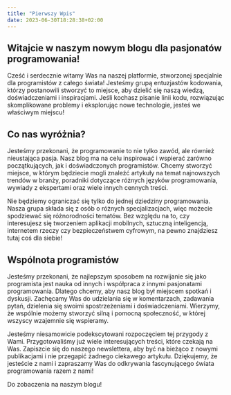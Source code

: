 ```yaml
---
title: "Pierwszy Wpis"
date: 2023-06-30T18:28:38+02:00
---
```


## Witajcie w naszym nowym blogu dla pasjonatów programowania!

Cześć i serdecznie witamy Was na naszej platformie, stworzonej specjalnie dla programistów z całego świata! Jesteśmy grupą entuzjastów kodowania, którzy postanowili stworzyć to miejsce, aby dzielić się naszą wiedzą, doświadczeniami i inspiracjami. Jeśli kochasz pisanie linii kodu, rozwiązując skomplikowane problemy i eksplorując nowe technologie, jesteś we właściwym miejscu!

## Co nas wyróżnia?

Jesteśmy przekonani, że programowanie to nie tylko zawód, ale również nieustająca pasja. Nasz blog ma na celu inspirować i wspierać zarówno początkujących, jak i doświadczonych programistów. Chcemy stworzyć miejsce, w którym będziecie mogli znaleźć artykuły na temat najnowszych trendów w branży, poradniki dotyczące różnych języków programowania, wywiady z ekspertami oraz wiele innych cennych treści.

Nie będziemy ograniczać się tylko do jednej dziedziny programowania. Nasza grupa składa się z osób o różnych specjalizacjach, więc możecie spodziewać się różnorodności tematów. Bez względu na to, czy interesujesz się tworzeniem aplikacji mobilnych, sztuczną inteligencją, internetem rzeczy czy bezpieczeństwem cyfrowym, na pewno znajdziesz tutaj coś dla siebie!

## Wspólnota programistów

Jesteśmy przekonani, że najlepszym sposobem na rozwijanie się jako programista jest nauka od innych i współpraca z innymi pasjonatami programowania. Dlatego chcemy, aby nasz blog był miejscem spotkań i dyskusji. Zachęcamy Was do udzielania się w komentarzach, zadawania pytań, dzielenia się swoimi spostrzeżeniami i doświadczeniami. Wierzymy, że wspólnie możemy stworzyć silną i pomocną społeczność, w której wszyscy wzajemnie się wspieramy.

Jesteśmy niesamowicie podekscytowani rozpoczęciem tej przygody z Wami. Przygotowaliśmy już wiele interesujących treści, które czekają na Was. Zapiszcie się do naszego newslettera, aby być na bieżąco z nowymi publikacjami i nie przegapić żadnego ciekawego artykułu. Dziękujemy, że jesteście z nami i zapraszamy Was do odkrywania fascynującego świata programowania razem z nami!

Do zobaczenia na naszym blogu!
